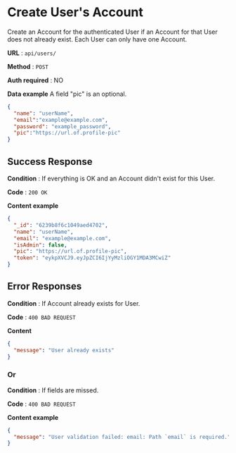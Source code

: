 # Create User's Account

Create an Account for the authenticated User if an Account for that User does
not already exist. Each User can only have one Account.

**URL** : `api/users/`

**Method** : `POST`

**Auth required** : NO

**Data example** A field "pic" is an optional.

```json
{
  "name": "userName",
  "email":"example@example.com",
  "password": "example_password",
  "pic":"https://url.of.profile-pic"
}
```

## Success Response

**Condition** : If everything is OK and an Account didn't exist for this User.

**Code** : `200 OK`

**Content example**

```json
{
  "_id": "6239b8f6c1049aed4702",
  "name": "userName",
  "email": "example@example.com",
  "isAdmin": false,
  "pic": "https://url.of.profile-pic",
  "token": "eykpXVCJ9.eyJpZCI6IjYyMzliOGY1MDA3MCwiZ"
}
```

## Error Responses

**Condition** : If Account already exists for User.

**Code** : `400 BAD REQUEST`

**Content** 
```json
{
  "message": "User already exists"
}
```

### Or

**Condition** : If fields are missed.

**Code** : `400 BAD REQUEST`

**Content example**

```json
{
  "message": "User validation failed: email: Path `email` is required."
}
```